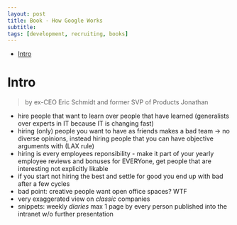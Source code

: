 ```yaml
---
layout: post
title: Book - How Google Works
subtitle: 
tags: [development, recruiting, books]
---
```

<!-- TOC -->

- [Intro](#intro)

<!-- /TOC -->

# Intro

> by ex-CEO Eric Schmidt and former SVP of Products Jonathan

- hire people that want to learn over people that have learned (generalists over experts in IT because IT is changing fast)
- hiring (only) people you want to have as friends makes a bad team -> no diverse opinions, instead hiring people that you can have objective arguments with (LAX rule)
- hiring is every employees reponsibility - make it part of your yearly employee reviews and bonuses for EVERYone, get people that are interesting not explicitly likable
- if you start not hiring the best and settle for good you end up with bad after a few cycles
- bad point: creative people want open office spaces? WTF
- very exaggerated view on _classic_ companies
- snippets: weekly _diaries_ max 1 page by every person published into the intranet w/o further presentation
